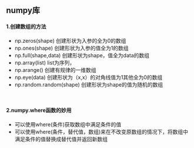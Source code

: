 ## numpy库

#### 1.创建数组的方法

- np.zeros(shape)        创建形状为入参的全为0的数组
- np.ones(shape)         创建形状为入参的值全为1的数组
- np.full(shape,data)    创建形状为shape，值全为data的数组
- np.array(list)              list为序列，
- np.arange()              创建有规律的一维数组
- np.eye(data)            创建形状为（x,x）的对角线值为1其他全为0的数组
- np.random.random(shape)    创建形状为shape的值为随机的数组

<br/>

#### 2.numpy.where函数的妙用

- 可以使用where(条件)获取数组中满足条件的值
- 可以使用where(条件，替代值，数组)来在不改变原数组的情况下，将数组中满足条件的值替换成替代值并返回新数组